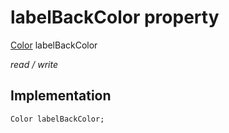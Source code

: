 


# labelBackColor property






[Color](https://api.flutter.dev/flutter/dart-ui/Color-class.html) labelBackColor
  
_read / write_






## Implementation

```dart
Color labelBackColor;


```







